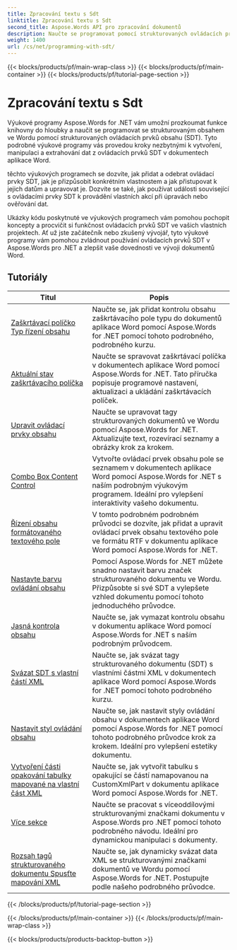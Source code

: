 ```yaml
---
title: Zpracování textu s Sdt
linktitle: Zpracování textu s Sdt
second_title: Aspose.Words API pro zpracování dokumentů
description: Naučte se programovat pomocí strukturovaných ovládacích prvků obsahu (SDT) v Aspose.Words pro .NET. Postupujte podle podrobných výukových programů a ukázkového kódu v C#, abyste mohli manipulovat a přizpůsobovat ovládací prvky strukturovaného obsahu v dokumentech aplikace Word.
weight: 1400
url: /cs/net/programming-with-sdt/
---
```


{{< blocks/products/pf/main-wrap-class >}}
{{< blocks/products/pf/main-container >}}
{{< blocks/products/pf/tutorial-page-section >}}

# Zpracování textu s Sdt

Výukové programy Aspose.Words for .NET vám umožní prozkoumat funkce knihovny do hloubky a naučit se programovat se strukturovaným obsahem ve Wordu pomocí strukturovaných ovládacích prvků obsahu (SDT). Tyto podrobné výukové programy vás provedou kroky nezbytnými k vytvoření, manipulaci a extrahování dat z ovládacích prvků SDT v dokumentech aplikace Word.

těchto výukových programech se dozvíte, jak přidat a odebrat ovládací prvky SDT, jak je přizpůsobit konkrétním vlastnostem a jak přistupovat k jejich datům a upravovat je. Dozvíte se také, jak používat události související s ovládacími prvky SDT k provádění vlastních akcí při úpravách nebo ověřování dat.

Ukázky kódu poskytnuté ve výukových programech vám pomohou pochopit koncepty a procvičit si funkčnost ovládacích prvků SDT ve vašich vlastních projektech. Ať už jste začátečník nebo zkušený vývojář, tyto výukové programy vám pomohou zvládnout používání ovládacích prvků SDT v Aspose.Words pro .NET a zlepšit vaše dovednosti ve vývoji dokumentů Word.

 ## Tutoriály
| Titul | Popis |
| --- | --- |
| [Zaškrtávací políčko Typ řízení obsahu](./check-box-type-content-control/) | Naučte se, jak přidat kontrolu obsahu zaškrtávacího pole typu do dokumentů aplikace Word pomocí Aspose.Words for .NET pomocí tohoto podrobného, podrobného kurzu. |
| [Aktuální stav zaškrtávacího políčka](./current-state-of-check-box/) | Naučte se spravovat zaškrtávací políčka v dokumentech aplikace Word pomocí Aspose.Words for .NET. Tato příručka popisuje programové nastavení, aktualizaci a ukládání zaškrtávacích políček. |
| [Upravit ovládací prvky obsahu](./modify-content-controls/) | Naučte se upravovat tagy strukturovaných dokumentů ve Wordu pomocí Aspose.Words for .NET. Aktualizujte text, rozevírací seznamy a obrázky krok za krokem. |
| [Combo Box Content Control](./combo-box-content-control/) | Vytvořte ovládací prvek obsahu pole se seznamem v dokumentech aplikace Word pomocí Aspose.Words for .NET s naším podrobným výukovým programem. Ideální pro vylepšení interaktivity vašeho dokumentu. |
| [Řízení obsahu formátovaného textového pole](./rich-text-box-content-control/) | V tomto podrobném podrobném průvodci se dozvíte, jak přidat a upravit ovládací prvek obsahu textového pole ve formátu RTF v dokumentu aplikace Word pomocí Aspose.Words for .NET. |
| [Nastavte barvu ovládání obsahu](./set-content-control-color/) | Pomocí Aspose.Words for .NET můžete snadno nastavit barvu značek strukturovaného dokumentu ve Wordu. Přizpůsobte si své SDT a vylepšete vzhled dokumentu pomocí tohoto jednoduchého průvodce. |
| [Jasná kontrola obsahu](./clear-contents-control/) | Naučte se, jak vymazat kontrolu obsahu v dokumentu aplikace Word pomocí Aspose.Words for .NET s naším podrobným průvodcem. |
| [Svázat SDT s vlastní částí XML](./bind-sdt-to-custom-xml-part/) | Naučte se, jak svázat tagy strukturovaného dokumentu (SDT) s vlastními částmi XML v dokumentech aplikace Word pomocí Aspose.Words for .NET pomocí tohoto podrobného kurzu. |
| [Nastavit styl ovládání obsahu](./set-content-control-style/) | Naučte se, jak nastavit styly ovládání obsahu v dokumentech aplikace Word pomocí Aspose.Words for .NET pomocí tohoto podrobného průvodce krok za krokem. Ideální pro vylepšení estetiky dokumentu. |
| [Vytvoření části opakování tabulky mapované na vlastní část XML](./creating-table-repeating-section-mapped-to-custom-xml-part/) | Naučte se, jak vytvořit tabulku s opakující se částí namapovanou na CustomXmlPart v dokumentu aplikace Word pomocí Aspose.Words for .NET. |
| [Více sekce](./multi-section/) | Naučte se pracovat s víceoddílovými strukturovanými značkami dokumentu v Aspose.Words pro .NET pomocí tohoto podrobného návodu. Ideální pro dynamickou manipulaci s dokumenty. |
| [Rozsah tagů strukturovaného dokumentu Spusťte mapování XML](./structured-document-tag-range-start-xml-mapping/) | Naučte se, jak dynamicky svázat data XML se strukturovanými značkami dokumentů ve Wordu pomocí Aspose.Words for .NET. Postupujte podle našeho podrobného průvodce. |
{{< /blocks/products/pf/tutorial-page-section >}}

{{< /blocks/products/pf/main-container >}}
{{< /blocks/products/pf/main-wrap-class >}}

{{< blocks/products/products-backtop-button >}}
